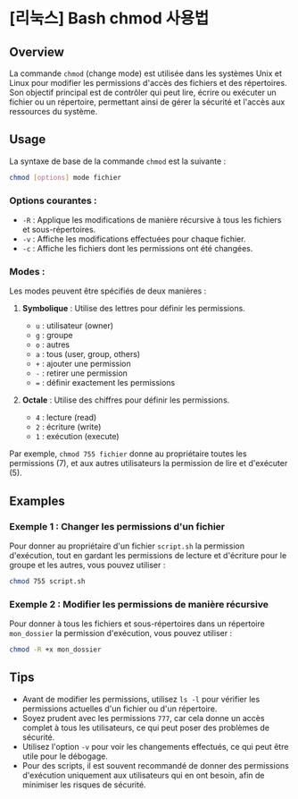 # [리눅스] Bash chmod 사용법

## Overview
La commande `chmod` (change mode) est utilisée dans les systèmes Unix et Linux pour modifier les permissions d'accès des fichiers et des répertoires. Son objectif principal est de contrôler qui peut lire, écrire ou exécuter un fichier ou un répertoire, permettant ainsi de gérer la sécurité et l'accès aux ressources du système.

## Usage
La syntaxe de base de la commande `chmod` est la suivante :

```bash
chmod [options] mode fichier
```

### Options courantes :
- `-R` : Applique les modifications de manière récursive à tous les fichiers et sous-répertoires.
- `-v` : Affiche les modifications effectuées pour chaque fichier.
- `-c` : Affiche les fichiers dont les permissions ont été changées.

### Modes :
Les modes peuvent être spécifiés de deux manières :
1. **Symbolique** : Utilise des lettres pour définir les permissions.
   - `u` : utilisateur (owner)
   - `g` : groupe
   - `o` : autres
   - `a` : tous (user, group, others)
   - `+` : ajouter une permission
   - `-` : retirer une permission
   - `=` : définir exactement les permissions

2. **Octale** : Utilise des chiffres pour définir les permissions.
   - `4` : lecture (read)
   - `2` : écriture (write)
   - `1` : exécution (execute)

Par exemple, `chmod 755 fichier` donne au propriétaire toutes les permissions (7), et aux autres utilisateurs la permission de lire et d'exécuter (5).

## Examples
### Exemple 1 : Changer les permissions d'un fichier
Pour donner au propriétaire d'un fichier `script.sh` la permission d'exécution, tout en gardant les permissions de lecture et d'écriture pour le groupe et les autres, vous pouvez utiliser :

```bash
chmod 755 script.sh
```

### Exemple 2 : Modifier les permissions de manière récursive
Pour donner à tous les fichiers et sous-répertoires dans un répertoire `mon_dossier` la permission d'exécution, vous pouvez utiliser :

```bash
chmod -R +x mon_dossier
```

## Tips
- Avant de modifier les permissions, utilisez `ls -l` pour vérifier les permissions actuelles d'un fichier ou d'un répertoire.
- Soyez prudent avec les permissions `777`, car cela donne un accès complet à tous les utilisateurs, ce qui peut poser des problèmes de sécurité.
- Utilisez l'option `-v` pour voir les changements effectués, ce qui peut être utile pour le débogage.
- Pour des scripts, il est souvent recommandé de donner des permissions d'exécution uniquement aux utilisateurs qui en ont besoin, afin de minimiser les risques de sécurité.